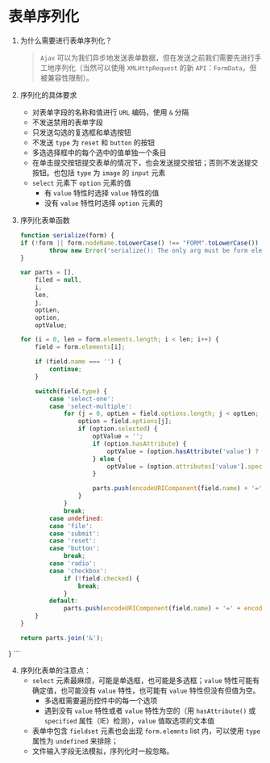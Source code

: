 # 表单序列化
1. 为什么需要进行表单序列化？
    > `Ajax` 可以为我们异步地发送表单数据，但在发送之前我们需要先进行手工地序列化（当然可以使用 `XMLHttpRequest` 的新 `API`：`FormData`，但被兼容性限制）。

2. 序列化的具体要求
    * 对表单字段的名称和值进行 `URL` 编码，使用 `&` 分隔
    * 不发送禁用的表单字段
    * 只发送勾选的复选框和单选按钮
    * 不发送 `type` 为 `reset` 和 `button` 的按钮
    * 多选选择框中的每个选中的值单独一个条目
    * 在单击提交按钮提交表单的情况下，也会发送提交按钮；否则不发送提交按钮。也包括 `type` 为 `image` 的 `input` 元素
    * `select` 元素下 `option` 元素的值
        * 有 `value` 特性时选择 `value` 特性的值
        * 没有 `value` 特性时选择 `option` 元素的

3. 序列化表单函数
    ```javascript
    function serialize(form) {
    if (!form || form.nodeName.toLowerCase() !== "FORM".toLowerCase()) {
            throw new Error('serialize(): The only arg must be form element!')
    }

    var parts = [],
        filed = null,
        i,
        len,
        j,
        optLen,
        option,
        optValue;

    for (i = 0, len = form.elements.length; i < len; i++) {
        field = form.elements[i];

        if (field.name === '') {
            continue;
        }

        switch(field.type) {
            case 'select-one':
            case 'select-multiple':
                for (j = 0, optLen = field.options.length; j < optLen; j++) {
                    option = field.options[j];
                    if (option.selected) {
                        optValue = '';
                        if (option.hasAttribute) {
                            optValue = (option.hasAttribute('value') ? option.value : option.text);
                        } else {
                            optValue = (option.attributes['value'].specified ? option.value : option.text);
                        }

                        parts.push(encodeURIComponent(field.name) + '=' + encodeURIComponent(optValue));
                    }
                }
                break;
            case undefined:
            case 'file':
            case 'submit':
            case 'reset':
            case 'button':
                break;
            case 'radio':
            case 'checkbox':
                if (!field.checked) {
                    break;
                }
            default:
                parts.push(encodeURIComponent(field.name) + '=' + encodeURIComponent(field.value));
        }
    }

    return parts.join('&');
}
    ```

4. 序列化表单的注意点：
    * `select` 元素最麻烦，可能是单选框，也可能是多选框；`value` 特性可能有确定值，也可能没有 `value` 特性，也可能有 `value` 特性但没有但值为空。
        * 多选框需要遍历控件中的每一个选项
        * 遇到没有 `value` 特性或者 `value` 特性为空的（用 `hasAttribute()` 或 `specified` 属性（IE）检测），`value` 值取选项的文本值
    * 表单中包含 `fieldset` 元素也会出现 `form.elemnts` list 内，可以使用 `type` 属性为 `undefined` 来排除；
    * 文件输入字段无法模拟，序列化时一般忽略。
